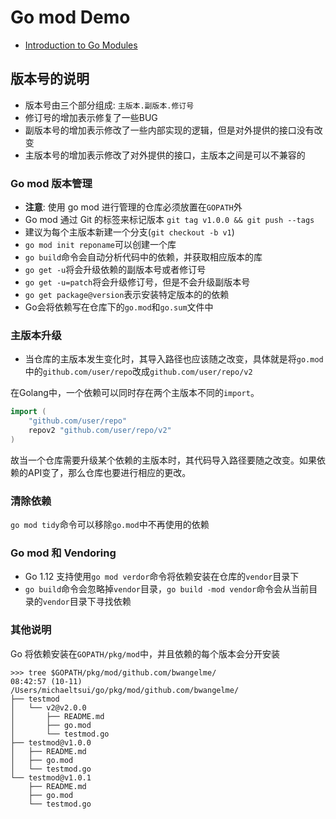 Go mod Demo
===========

+ [Introduction to Go Modules](https://roberto.selbach.ca/intro-to-go-modules/)


## 版本号的说明

+ 版本号由三个部分组成: `主版本.副版本.修订号`
+ 修订号的增加表示修复了一些BUG
+ 副版本号的增加表示修改了一些内部实现的逻辑，但是对外提供的接口没有改变
+ 主版本号的增加表示修改了对外提供的接口，主版本之间是可以不兼容的

### Go mod 版本管理

+ __注意__: 使用 go mod 进行管理的仓库必须放置在`GOPATH`外
+ Go mod 通过 Git 的标签来标记版本 `git tag v1.0.0 && git push --tags`
+ 建议为每个主版本新建一个分支(`git checkout -b v1`)
+ `go mod init reponame`可以创建一个库
+ `go build`命令会自动分析代码中的依赖，并获取相应版本的库
+ `go get -u`将会升级依赖的副版本号或者修订号
+ `go get -u=patch`将会升级修订号，但是不会升级副版本号
+ `go get package@version`表示安装特定版本的的依赖
+ Go会将依赖写在仓库下的`go.mod`和`go.sum`文件中

### 主版本升级

+ 当仓库的主版本发生变化时，其导入路径也应该随之改变，具体就是将`go.mod`中的`github.com/user/repo`改成`github.com/user/repo/v2`

在Golang中，一个依赖可以同时存在两个主版本不同的`import`。

```go
import (
	"github.com/user/repo"
	repov2 "github.com/user/repo/v2"
)
```

故当一个仓库需要升级某个依赖的主版本时，其代码导入路径要随之改变。如果依赖的API变了，那么仓库也要进行相应的更改。

### 清除依赖

`go mod tidy`命令可以移除`go.mod`中不再使用的依赖

### Go mod 和 Vendoring

+ Go 1.12 支持使用`go mod verdor`命令将依赖安装在仓库的`vendor`目录下
+ `go build`命令会忽略掉`vendor`目录，`go build -mod vendor`命令会从当前目录的`vendor`目录下寻找依赖

### 其他说明

Go 将依赖安装在`GOPATH/pkg/mod`中，并且依赖的每个版本会分开安装

```
>>> tree $GOPATH/pkg/mod/github.com/bwangelme/                         08:42:57 (10-11)
/Users/michaeltsui/go/pkg/mod/github.com/bwangelme/
├── testmod
│   └── v2@v2.0.0
│       ├── README.md
│       ├── go.mod
│       └── testmod.go
├── testmod@v1.0.0
│   ├── README.md
│   ├── go.mod
│   └── testmod.go
└── testmod@v1.0.1
    ├── README.md
    ├── go.mod
    └── testmod.go
```